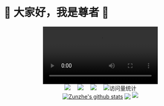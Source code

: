 # 🙋 大家好，我是尊者 🙏

<div align="center">
  <video src="https://github.com/linluhe/linluhe/assets/163412740/01b95356-50e9-4cee-b9b0-8901d0e3c541"></video>
  <div>
    <a href="https://github.com/new-soul-house"><img src="https://img.shields.io/badge/NewSoul-新心靈舍-blue" /></a>&emsp;
    <a href="https://linluhe.github.io/qrcode"><img src="https://img.shields.io/badge/WeChat-微信-07c160" /></a>&emsp;
    <a href="https://space.bilibili.com/4557530/"><img src="https://img.shields.io/badge/Bilibili-B站-ff69b4" /></a>&emsp;
    <!-- visitor statistics logo 访问量统计徽标 -->
    <img src="https://komarev.com/ghpvc/?username=linluhe&label=Views&color=0e75b6&style=flat" alt="访问量统计" />
  </div>
  <a href="https://github.com/linluhe"><img align="center" src="https://github-readme-stats.vercel.app/api?username=linluhe&show_icons=true&include_all_commits=true&theme=buefy&hide_border=true" alt="Zunzhe's github stats" /></a>
  <a href="https://github.com/linluhe"><img align="center" src="https://github-readme-stats.vercel.app/api/top-langs/?username=linluhe&layout=compact&theme=buefy&hide_border=true" /></a>
  <picture>
    <source media="(prefers-color-scheme: dark)" srcset="https://github-readme-activity-graph.vercel.app/graph?username=linluhe&theme=xcode&bg_color=FF000000&hide_border=true" />
    <source media="(prefers-color-scheme: light)" srcset="https://github-readme-activity-graph.vercel.app/graph?username=linluhe&theme=xcode&bg_color=FF000000&color=000000&hide_border=true" />
    <img src="https://github-readme-activity-graph.vercel.app/graph?username=linluhe&theme=xcode&bg_color=FF000000&hide_border=true" />
  </picture>
</div>

